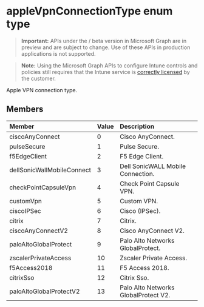 ﻿# appleVpnConnectionType enum type

> **Important:** APIs under the / beta version in Microsoft Graph are in preview and are subject to change. Use of these APIs in production applications is not supported.

> **Note:** Using the Microsoft Graph APIs to configure Intune controls and policies still requires that the Intune service is [correctly licensed](https://go.microsoft.com/fwlink/?linkid=839381) by the customer.

Apple VPN connection type.
## Members
|Member|Value|Description|
|:---|:---|:---|
|ciscoAnyConnect|0|Cisco AnyConnect.|
|pulseSecure|1|Pulse Secure.|
|f5EdgeClient|2|F5 Edge Client.|
|dellSonicWallMobileConnect|3|Dell SonicWALL Mobile Connection.|
|checkPointCapsuleVpn|4|Check Point Capsule VPN.|
|customVpn|5|Custom VPN.|
|ciscoIPSec|6|Cisco (IPSec).|
|citrix|7|Citrix.|
|ciscoAnyConnectV2|8|Cisco AnyConnect V2.|
|paloAltoGlobalProtect|9|Palo Alto Networks GlobalProtect.|
|zscalerPrivateAccess|10|Zscaler Private Access.|
|f5Access2018|11|F5 Access 2018.|
|citrixSso|12|Citrix Sso.|
|paloAltoGlobalProtectV2|13|Palo Alto Networks GlobalProtect V2.|











